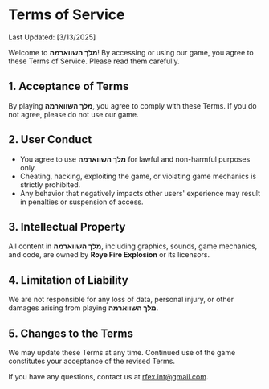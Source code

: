 # Terms of Service

Last Updated: [3/13/2025]

Welcome to **מלך השווארמה**! By accessing or using our game, you agree to these Terms of Service. Please read them carefully.

## 1. Acceptance of Terms
By playing **מלך השווארמה**, you agree to comply with these Terms. If you do not agree, please do not use our game.

## 2. User Conduct
- You agree to use **מלך השווארמה** for lawful and non-harmful purposes only.
- Cheating, hacking, exploiting the game, or violating game mechanics is strictly prohibited.
- Any behavior that negatively impacts other users' experience may result in penalties or suspension of access.

## 3. Intellectual Property
All content in **מלך השווארמה**, including graphics, sounds, game mechanics, and code, are owned by **Roye Fire Explosion** or its licensors.

## 4. Limitation of Liability
We are not responsible for any loss of data, personal injury, or other damages arising from playing **מלך השווארמה**.

## 5. Changes to the Terms
We may update these Terms at any time. Continued use of the game constitutes your acceptance of the revised Terms.

If you have any questions, contact us at rfex.int@gmail.com.
